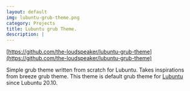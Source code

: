 ```yaml
---
layout: default
img: lubuntu-grub-theme.png
category: Projects
title: Lubuntu grub Theme.
description: |
---
```

[https://github.com/the-loudspeaker/lubuntu-grub-theme](https://github.com/the-loudspeaker/lubuntu-grub-theme)

Simple grub theme written from scratch for Lubuntu. Takes inspirations from breeze grub theme. This theme is default grub theme for [Lubuntu](https://lubuntu.me) since Lubuntu 20.10.